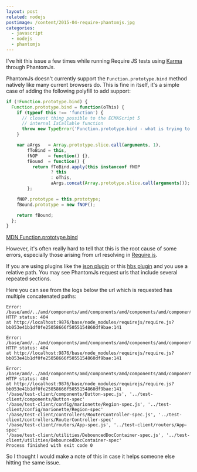 ```yaml
---
layout: post
related: nodejs
postimage: /content/2015-04-require-phantomjs.jpg
categories:
  - javascript
  - nodejs
  - phantomjs
---
```


I've hit this issue a few times while running Require JS tests using [Karma](http://karma-runner.github.io/0.12/index.html)
through PhantomJs.

PhantomJs doesn't currently support the `Function.prototype.bind` method natively like many current browsers do. This is
fine in itself, it's a simple case of adding the following polyfill to add support:

```javascript
if (!Function.prototype.bind) {
  Function.prototype.bind = function(oThis) {
    if (typeof this !== 'function') {
      // closest thing possible to the ECMAScript 5
      // internal IsCallable function
      throw new TypeError('Function.prototype.bind - what is trying to be bound is not callable');
    }

    var aArgs   = Array.prototype.slice.call(arguments, 1),
        fToBind = this,
        fNOP    = function() {},
        fBound  = function() {
          return fToBind.apply(this instanceof fNOP
                 ? this
                 : oThis,
                 aArgs.concat(Array.prototype.slice.call(arguments)));
        };

    fNOP.prototype = this.prototype;
    fBound.prototype = new fNOP();

    return fBound;
  };
}
```
[MDN Function.prototype.bind](https://developer.mozilla.org/en-US/docs/Web/JavaScript/Reference/Global_Objects/Function/bind)

However, it's often really hard to tell that this is the root cause of some errors, especially those arising from url
resolving in [Require.js](http://requirejs.org/).

If you are using plugins like the [json plugin](https://github.com/millermedeiros/requirejs-plugins/blob/master/src/json.js)
or this [hbs plugin](https://github.com/epeli/requirejs-hbs) and you use a relative path. You may see PhantomJs request
urls that include several repeated sections.

Here you can see from the logs below the url which is requested has multiple concatenated paths:

    Error: /base/amd/../amd/components/amd/components/amd/components/amd/components/amd/components/alert/alert.hbs HTTP status: 404
    at http://localhost:9876/base/node_modules/requirejs/require.js?bb053e41b1df0fe25058666f5055154860df9bae:141
    
    Error: /base/amd/../amd/components/amd/components/amd/components/amd/components/amd/components/NoticeView/notice.hbs HTTP status: 404
    at http://localhost:9876/base/node_modules/requirejs/require.js?bb053e41b1df0fe25058666f5055154860df9bae:141
    
    Error: /base/amd/../amd/components/amd/components/amd/components/amd/components/amd/components/Button/Button.hbs HTTP status: 404
    at http://localhost:9876/base/node_modules/requirejs/require.js?bb053e41b1df0fe25058666f5055154860df9bae:141
    '/base/test-client/components/Button-spec.js', '../test-client/components/Button-spec'
    '/base/test-client/config/marionette/Region-spec.js', '../test-client/config/marionette/Region-spec'
    '/base/test-client/controllers/RouterController-spec.js', '../test-client/controllers/RouterController-spec'
    '/base/test-client/routers/App-spec.js', '../test-client/routers/App-spec'
    '/base/test-client/utilities/DebouncedDocContainer-spec.js', '../test-client/utilities/DebouncedDocContainer-spec'
    Process finished with exit code 0

So I thought I would make a note of this in case it helps someone else hitting the same issue.
